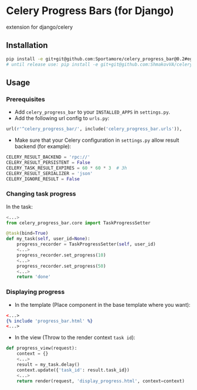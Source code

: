 # Celery Progress Bars (for Django)
extension for django/celery

## Installation

```bash
pip install -e git+git@github.com:Sportamore/celery_progress_bar@0.2#egg=celery_progress_bar
# until release use: pip install -e git+git@github.com:ShmakovVA/celery_progress_bar@0.2#egg=celery_progress_bar
```

## Usage

### Prerequisites

- Add `celery_progress_bar` to your `INSTALLED_APPS` in `settings.py`.
- Add the following url config to `urls.py`:

```python
url(r'^celery_progress_bar/', include('celery_progress_bar.urls')),
```
- Make sure that your Celery configuration in `settings.py` allow result backend (for example): 
```python
CELERY_RESULT_BACKEND = 'rpc://'
CELERY_RESULT_PERSISTENT = False
CELERY_TASK_RESULT_EXPIRES = 60 * 60 * 3  # 3h
CELERY_RESULT_SERIALIZER = 'json'
CELERY_IGNORE_RESULT = False
```

### Changing task progress

In the task:

```python
<...>
from celery_progress_bar.core import TaskProgressSetter

@task(bind=True)
def my_task(self, user_id=None):
    progress_recorder = TaskProgressSetter(self, user_id)
    <...>
    progress_recorder.set_progress(10)
    <...>
    progress_recorder.set_progress(50)
    <...>
    return 'done'
```

### Displaying progress

- In the template (Place component in the base template where you want): 
```djangotemplate
<...>
{% include 'progress_bar.html' %}
<...> 
```

- In the view (Throw to the render context `task id`): 

```python
def progress_view(request):
    context = {}
    <...>
    result = my_task.delay()
    context.update({'task_id': result.task_id})
    <...>
    return render(request, 'display_progress.html', context=context)
```
